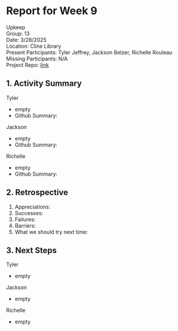 # Report for Week 9 #
Upkeep <br />
Group: 13<br />
Date: 3/28/2025<br />
Location: Cline Library<br />
Present Participants: Tyler Jeffrey, Jackson Belzer, Richelle Rouleau<br />
Missing Participants: N/A<br />
Project Repo: [link](https://github.com/TJeffrey237/CS386Project.git)

## 1. Activity Summary ##
Tyler
- empty
- Github Summary: 

Jackson
- empty
- Github Summary: 

Richelle
- empty
- Github Summary: 

## 2. Retrospective ##
1. Appreciations: 
2. Successes: 
3. Failures: 
4. Barriers: 
5. What we should try next time: 

## 3. Next Steps ##
Tyler
- empty

Jackson 
- empty

Richelle
- empty
